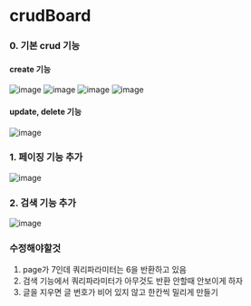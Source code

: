 # crudBoard
### 0. 기본 crud 기능
#### create 기능
![image](https://user-images.githubusercontent.com/65710954/208290473-5858398e-b6de-4ad5-88aa-f4498a05fe0d.png)
![image](https://user-images.githubusercontent.com/65710954/208290518-7c213c22-cdaf-435b-9676-11e3e0e6efaa.png)
![image](https://user-images.githubusercontent.com/65710954/208290529-3a560a30-5ec2-46bf-ae32-a0c83704c963.png)
![image](https://user-images.githubusercontent.com/65710954/208290543-158b8306-ddad-4c41-8239-100cf1136c67.png)

#### update, delete 기능
![image](https://user-images.githubusercontent.com/65710954/208290423-4d64363e-ee6e-4bf7-ae8a-5fc84af09c4a.png)
### 1. 페이징 기능 추가
![image](https://user-images.githubusercontent.com/65710954/208290279-5d0d611d-c45a-46a6-9e20-5ed84872a7da.png)
### 2. 검색 기능 추가
![image](https://user-images.githubusercontent.com/65710954/208290238-9b600031-a4a4-471d-b54d-5d49d6b8ce68.png)

### 수정해야할것
1. page가 7인데 쿼리파라미터는 6을 반환하고 있음
2. 검색 기능에서 쿼리파라미터가 아무것도 반환 안할때 안보이게 하자
3. 글을 지우면 글 번호가 비어 있지 않고 한칸씩 밀리게 만들기



